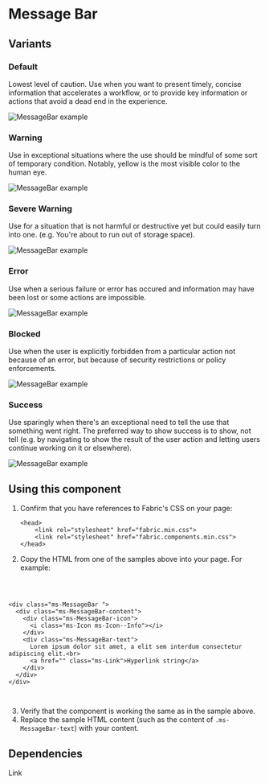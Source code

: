 # Message Bar

## Variants

### Default
Lowest level of caution. Use when you want to present timely, concise information that accelerates a workflow, or to provide key information or actions that avoid a dead end in the experience.



![MessageBar example](https://raw.githubusercontent.com/OfficeDev/office-ui-fabric-js/master/ghdocs/component_images/MessageBar-default.png)


### Warning
Use in exceptional situations where the use should be mindful of some sort of temporary condition.  Notably, yellow is the most visible color to the human eye.



![MessageBar example](https://raw.githubusercontent.com/OfficeDev/office-ui-fabric-js/master/ghdocs/component_images/MessageBar-warning.png)


### Severe Warning
Use for a situation that is not harmful or destructive yet but could easily turn into one. (e.g. You're about to run out of storage space).



![MessageBar example](https://raw.githubusercontent.com/OfficeDev/office-ui-fabric-js/master/ghdocs/component_images/MessageBar-severewarning.png)


### Error
Use when a serious failure or error has occured and information may have been lost or some actions are impossible.



![MessageBar example](https://raw.githubusercontent.com/OfficeDev/office-ui-fabric-js/master/ghdocs/component_images/MessageBar-error.png)


### Blocked
Use when the user is explicitly forbidden from a particular action not because of an error, but because of security restrictions or policy enforcements.



![MessageBar example](https://raw.githubusercontent.com/OfficeDev/office-ui-fabric-js/master/ghdocs/component_images/MessageBar-blocked.png)


### Success
Use sparingly when there's an exceptional need to tell the use that something went right. The preferred way to show success is to show, not tell (e.g. by navigating to show the result of the user action and letting users continue working on it or elsewhere).



![MessageBar example](https://raw.githubusercontent.com/OfficeDev/office-ui-fabric-js/master/ghdocs/component_images/MessageBar-success.png)


## Using this component
1. Confirm that you have references to Fabric's CSS on your page:
    ```
    <head>
        <link rel="stylesheet" href="fabric.min.css">
        <link rel="stylesheet" href="fabric.components.min.css">
    </head>
    ```
2. Copy the HTML from one of the samples above into your page. For example:

<pre>
    <code>
 

&lt;div class&#x3D;&quot;ms-MessageBar &quot;&gt;
  &lt;div class&#x3D;&quot;ms-MessageBar-content&quot;&gt;
    &lt;div class&#x3D;&quot;ms-MessageBar-icon&quot;&gt;
      &lt;i class&#x3D;&quot;ms-Icon ms-Icon--Info&quot;&gt;&lt;/i&gt;
    &lt;/div&gt;
    &lt;div class&#x3D;&quot;ms-MessageBar-text&quot;&gt;
      Lorem ipsum dolor sit amet, a elit sem interdum consectetur adipiscing elit.&lt;br&gt;
      &lt;a href&#x3D;&quot;&quot; class&#x3D;&quot;ms-Link&quot;&gt;Hyperlink string&lt;/a&gt;
    &lt;/div&gt;
  &lt;/div&gt;
&lt;/div&gt;

    </code>
</pre>

3. Verify that the component is working the same as in the sample above.
4. Replace the sample HTML content (such as the content of `.ms-MessageBar-text`) with your content.

## Dependencies
Link
